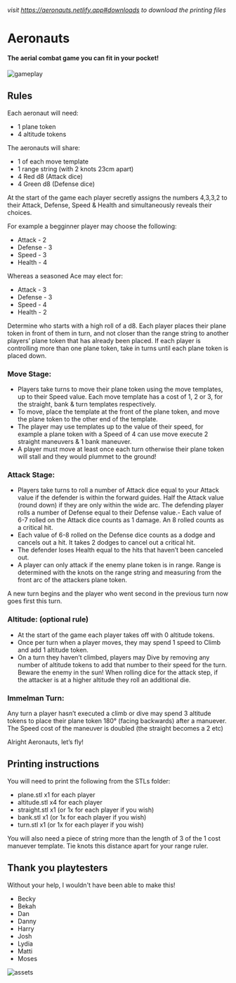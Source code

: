 ###### visit https://aeronauts.netlify.app#downloads to download the printing files

# Aeronauts

#### The aerial combat game you can fit in your pocket!

![gameplay](https://aeronauts.netlify.app/static/media/gameplay.e60266eabf4ea8ab23f6.jpg)

## Rules

Each aeronaut will need:

- 1 plane token
- 4 altitude tokens

The aeronauts will share:

- 1 of each move template
- 1 range string (with 2 knots 23cm apart)
- 4 Red d8 (Attack dice)
- 4 Green d8 (Defense dice)

At the start of the game each player secretly assigns the numbers 4,3,3,2 to their Attack, Defense, Speed & Health and simultaneously reveals their choices.

For example a begginner player may choose the following:

- Attack - 2
- Defense - 3
- Speed - 3
- Health - 4

Whereas a seasoned Ace may elect for:

- Attack - 3
- Defense - 3
- Speed - 4
- Health - 2

Determine who starts with a high roll of a d8.
Each player places their plane token in front of them in turn, and not closer than the range string to another players’ plane token that has already been placed. If each player is controlling more than one plane token, take in turns until each plane token is placed down.

### Move Stage:

- Players take turns to move their plane token using the move templates, up to their Speed value. Each move template has a cost of 1, 2 or 3, for the straight, bank & turn templates respectively.
- To move, place the template at the front of the plane token, and move the plane token to the other end of the template.
- The player may use templates up to the value of their speed, for example a plane token with a Speed of 4 can use move execute 2 straight maneuvers & 1 bank maneuver.
- A player must move at least
  once each turn otherwise their plane token will stall and they would plummet to the ground!

### Attack Stage:

- Players take turns to roll a number of Attack dice equal to your Attack value if the defender is within the forward guides. Half the Attack value (round down) if they are only within the wide arc. The defending player rolls a number of Defense equal to their Defense value.- Each value of 6-7 rolled on the Attack dice counts as 1 damage. An 8 rolled counts as a critical hit.
- Each value of 6-8 rolled on the Defense dice counts as a dodge and cancels out a hit. It takes 2 dodges to cancel out a critical hit.
- The defender loses Health equal to the hits that haven’t been canceled out.
- A player can only attack if the enemy plane token is in range. Range is determined with the knots on the range string and measuring from the front arc of the attackers plane token.

A new turn begins and the player who went second in the previous turn now goes first this turn.

### Altitude: (optional rule)

- At the start of the game each player takes off with 0 altitude tokens.
- Once per turn when a player moves, they may spend 1 speed to Climb and add 1 altitude token.
- On a turn they haven’t climbed, players may Dive by removing any number of altitude tokens to add that number to their speed for the turn.
  Beware the enemy in the sun! When rolling dice for the attack step, if the attacker is at a higher altitude they roll an additional die.

### Immelman Turn:

Any turn a player hasn’t executed a climb or dive may spend 3 altitude tokens to place their plane token 180° (facing backwards) after a manuever. The Speed cost of the maneuver is doubled (the straight becomes a 2 etc)

Alright Aeronauts, let’s fly!

## Printing instructions

You will need to print the following from the STLs folder:

- plane.stl x1 for each player
- altitude.stl x4 for each player
- straight.stl x1 (or 1x for each player if you wish)
- bank.stl x1 (or 1x for each player if you wish)
- turn.stl x1 (or 1x for each player if you wish)

You will also need a piece of string more than the length of 3 of the 1 cost manuever template. Tie knots this distance apart for your range ruler.

## Thank you playtesters

Without your help, I wouldn't have been able to make this!

- Becky
- Bekah
- Dan
- Danny
- Harry
- Josh
- Lydia
- Matti
- Moses

![assets](https://aeronauts.netlify.app/static/media/printing-assets.b04d9e23cb0a7435a6ca.png)
